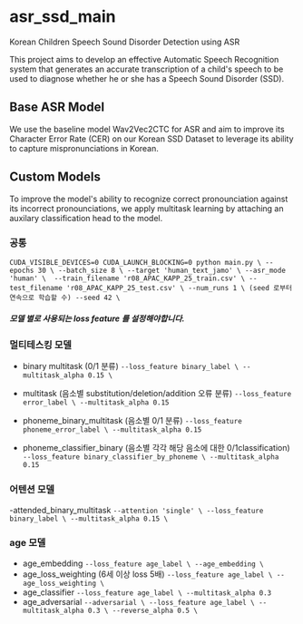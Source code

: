 # asr_ssd_main
Korean Children Speech Sound Disorder Detection using ASR

This project aims to develop an effective Automatic Speech Recognition system that generates an accurate transcription of a child's speech to be used to diagnose whether he or she has a Speech Sound Disorder (SSD).

## Base ASR Model
We use the baseline model Wav2Vec2CTC for ASR and aim to improve its Character Error Rate (CER) on our Korean SSD Dataset to leverage its ability to capture mispronunciations in Korean.

## Custom Models
To improve the model's ability to recognize correct pronounciation against its incorrect pronounciations, we apply multitask learning by attaching an auxilary classification head to the model.

### 공통
`
CUDA_VISIBLE_DEVICES=0 CUDA_LAUNCH_BLOCKING=0 python main.py \
--epochs 30 \
--batch_size 8 \
--target 'human_text_jamo' \
--asr_mode 'human' \ 
--train_filename 'r08_APAC_KAPP_25_train.csv' \
--test_filename 'r08_APAC_KAPP_25_test.csv' \
--num_runs 1 \ (seed 로부터 연속으로 학습할 수)
--seed 42 \
`

##### 모델 별로 사용되는 loss feature 를 설정해야합니다.

### 멀티테스킹 모델 
- binary multitask (0/1 분류)
    `
    --loss_feature binary_label \
    --multitask_alpha 0.15 \
    `

- multitask (음소별 substitution/deletion/addition 오류 분류)
    `
    --loss_feature error_label \
    --multitask_alpha 0.15 
    `
- phoneme_binary_multitask (음소별 0/1 분류)
    `
    --loss_feature phoneme_error_label \
    --multitask_alpha 0.15 
    `
- phoneme_classifier_binary (음소별 각각 해당 음소에 대한 0/1classification)
    `
    --loss_feature binary_classifier_by_phoneme \
    --multitask_alpha 0.15 
    `
### 어텐션 모델

-attended_binary_multitask
    `
    --attention 'single' \
    --loss_feature binary_label \
    --multitask_alpha 0.15 \
    `


### age 모델
- age_embedding 
     `
     --loss_feature age_label \
     --age_embedding \
    `
- age_loss_weighting (6세 이상 loss 5배)
     `
     --loss_feature age_label \
     --age_loss_weighting \
      `
- age_classifier
     `
     --loss_feature age_label \
     --multitask_alpha 0.3
      `
- age_adversarial
    `
     --adversarial \
     --loss_feature age_label \
     --multitask_alpha 0.3 \
     --reverse_alpha 0.5 \
      `






